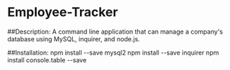 # Employee-Tracker

##Description:
A command line application that can manage a company's database using MySQL, inquirer, and node.js.

##Installation:
npm install --save mysql2
npm install --save inquirer
npm install console.table --save
